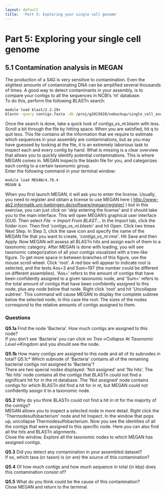 ```yaml
---
layout: default
title:  'Part 5: Exploring your single cell genome'
---
```


# Part 5: Exploring your single cell genome

## 5.1 Contamination analysis in MEGAN

The production of a SAG is very sensitive to contamination. Even the slightest amounts of contaminating DNA can be amplified several thousands of times. 
A good way to detect contaminants in your assembly, is to compare your contigs to all the sequences in NCBI’s ‘nt’ database.  
To do this, perform the following BLASTn search:

```sh
module load blast/2.2.29+
blastn -query contigs.fasta -db /proj/g2015028/nobackup/single_cell_exercises/databases/nt -evalue 1e-5 -num_threads 8 -out contigs_vs_nt.blastn #[This shouldn’t take more than 4 minutes]
```

Once the search is done, take a quick look of contigs_vs_nt.blastn with less. Scroll a bit through the file by hitting space. 
When you are satisfied, hit q to quit less. This file contains all the information that we require to estimate which sequences in your assembly are 
contaminations, but as you may have guessed by looking at the file, it is an extremely laborious task to inspect each and every contig by hand. 
What is missing is a clear overview that allows you to quickly identify potential contaminations. This is where MEGAN comes in. 
MEGAN inspects the blastn file for you, and categorizes each contig to a certain taxonomic group.  
Enter the following command in your terminal window:  

```sh
module load MEGAN/4.70.4
MEGAN &
```

When you first launch MEGAN, it will ask you to enter the license. 
Usually, you need to register and obtain a license to use MEGAN here ( http://www-ab2.informatik.uni-tuebingen.de/software/megan/register/ ) 
but in this exercise, you can just click on 'skip entering the license' and it should take you to the main interface.
This will open MEGAN’s graphical user interface (GUI). Then select *File -> Import From BLAST*…
In the Import tab, click the folder icon. Then find *'contigs_vs_nt.blastn'* and hit Open. Click two times Next Step. 
In Step 3, click the save icon and specify the name of the MEGAN file that you want to create, *'contigs_vs_nt.rma'*. Hit Save and then Apply. 
Now MEGAN will assess all BLASTn hits and assign each of them to a taxonomic category. 
After MEGAN is done with loading, you will see taxonomic categorization of all your contigs visualized with a tree-like figure. 
To get more space in between branches of this figure, use the mouse scroll wheel. Click 'root'. 
A red box will appear to indicate root is selected, and the texts Ass=3 and Sum=197 (the number could be different on different assemblies). 
'Ass=' refers to the amount of contigs that have been confidently assigned to a given taxonomic node, 
and 'Sum=' refers to the total amount of contigs that have been confidently assigned to this node, plus any node below that node.
Right click 'root' and hit 'Uncollapse subtree'. This command will cause MEGAN to display the complete subtree below the selected node, 
in this case the root. The sizes of the nodes correspond to the relative amounts of contigs assigned to them.


### Questions

**Q5.1a** Find the node 'Bacteria'. How much contigs are assigned to this node?  
If you don't see 'Bacteria' you can click on *Tree->Collapse* At *Taxonomic Level->Kingdom* and you should see the node.  

**Q5.1b** How many contigs are assigned to this node and all of its subnodes in total?
*Q5.1c** Which subnode of 'Bacteria' contains all of the remaining bacterial contigs not assigned to 'Bacteria'?  
There are two special nodes displayed: 'Not assigned' and 'No hits'. 
The 'No hits' node contains all the contigs that BLASTn could not find a significant hit for in the nt database. 
The 'Not assigned' node contains contigs for which BLASTn did find a hit for in nt, but MEGAN could not confidently assign it to a taxonomic node.  

**Q5.2** Why do you think BLASTn could not find a hit in nt for the majority of the contigs?  
MEGAN allows you to inspect a selected node in more detail. Right click the 'Thermodesulfobacterium' node and hit Inspect. 
In the window that pops up, uncollapse Thermodesulfobacterium. Now you see the identities of all the contigs that were assigned to this specific node. 
Here you can also find all the hits and BLASTn alignments.  
Close the window.
Explore all the taxonomic nodes to which MEGAN has assigned contigs.  

**Q5.3** Did you detect any contamination in your assembled dataset?  
If so, which taxa (or taxon) is (or are) the source of this contamination?  

**Q5.4** Of how much contigs and how much sequence in total (in kbp) does this contamination consist of?  

**Q5.5** What do you think could be the cause of this contamination?  
Close MEGAN and return to the terminal.

